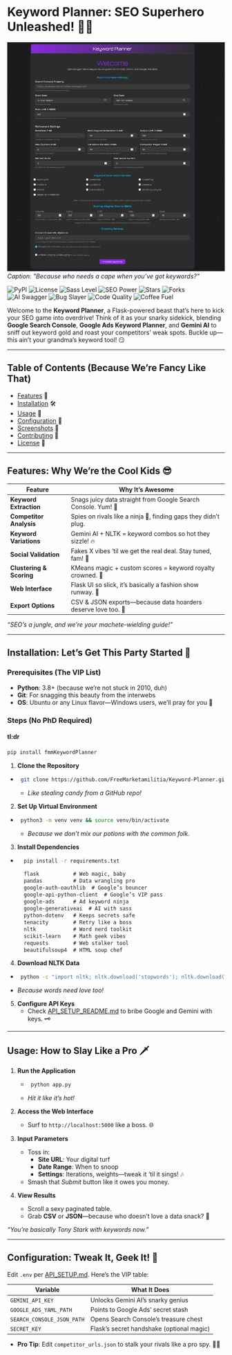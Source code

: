# Keyword Planner: SEO Superhero Unleashed! 🦸‍♂️

![Keyword Planner Banner](https://raw.githubusercontent.com/FreeMarketamilitia/Keyword-Planner/main/images/banner.png)
*Caption: "Because who needs a cape when you’ve got keywords?"*

![PyPI](https://img.shields.io/pypi/v/keyword-planner?color=blue) 
![License](https://img.shields.io/github/license/FreeMarketamilitia/Keyword-Planner) 
![Sass Level](https://img.shields.io/badge/Sass-Level%20100-purple) 
![SEO Power](https://img.shields.io/badge/SEO%20Power-Over%209000-red) 
![Stars](https://img.shields.io/github/stars/FreeMarketamilitia/Keyword-Planner?style=social) 
![Forks](https://img.shields.io/github/forks/FreeMarketamilitia/Keyword-Planner?style=social) 
![AI Swagger](https://img.shields.io/badge/AI%20Swagger-Gemini%20Approved-green) 
![Bug Slayer](https://img.shields.io/badge/Bugs-Slayed%20Daily-orange) 
![Code Quality](https://img.shields.io/badge/Code%20Quality-Snaccidentally%20Good-blueviolet) 
![Coffee Fuel](https://img.shields.io/badge/Fueled%20By-Coffee%20&%20Chaos-brown)

Welcome to the **Keyword Planner**, a Flask-powered beast that’s here to kick your SEO game into overdrive! Think of it as your snarky sidekick, blending **Google Search Console**, **Google Ads Keyword Planner**, and **Gemini AI** to sniff out keyword gold and roast your competitors’ weak spots. Buckle up—this ain’t your grandma’s keyword tool! 😏

---

## Table of Contents (Because We’re Fancy Like That)

- [Features](#features) 🎉
- [Installation](#installation) 🛠️
- [Usage](#usage) 🚀
- [Configuration](#configuration) 🔧
- [Screenshots](#screenshots) 📸
- [Contributing](#contributing) 🤝
- [License](#license) 📜

---

## Features: Why We’re the Cool Kids 😎

| **Feature**              | **Why It’s Awesome**                                              |
|--------------------------|-------------------------------------------------------------------|
| **Keyword Extraction**   | Snags juicy data straight from Google Search Console. Yum! 🍔     |
| **Competitor Analysis**  | Spies on rivals like a ninja 🥷, finding gaps they didn’t plug.   |
| **Keyword Variations**   | Gemini AI + NLTK = keyword combos so hot they sizzle! 🔥          |
| **Social Validation**    | Fakes X vibes ‘til we get the real deal. Stay tuned, fam! 📱     |
| **Clustering & Scoring** | KMeans magic + custom scores = keyword royalty crowned. 👑       |
| **Web Interface**        | Flask UI so slick, it’s basically a fashion show runway. 💃      |
| **Export Options**       | CSV & JSON exports—because data hoarders deserve love too. 💾     |

*“SEO’s a jungle, and we’re your machete-wielding guide!”*

---

## Installation: Let’s Get This Party Started 🎉

### Prerequisites (The VIP List)

- **Python**: 3.8+ (because we’re not stuck in 2010, duh)
- **Git**: For snagging this beauty from the interwebs
- **OS**: Ubuntu or any Linux flavor—Windows users, we’ll pray for you 🙏

### Steps (No PhD Required)

#### tl:dr

```bash 
pip install fmmKeywordPlanner
 ```

1. **Clone the Repository**
- ```bash 
   git clone https://github.com/FreeMarketamilitia/Keyword-Planner.git && cd Keyword-Planner
    ```
   - *Like stealing candy from a GitHub repo!*

2. **Set Up Virtual Environment**
- ```bash
   python3 -m venv venv && source venv/bin/activate
  ```  
   - *Because we don’t mix our potions with the common folk.*

3. **Install Dependencies**
- ```bash
    pip install -r requirements.txt
   ```
   ```
     flask           # Web magic, baby
     pandas          # Data wrangling pro
     google-auth-oauthlib  # Google’s bouncer
     google-api-python-client  # Google’s VIP pass
     google-ads      # Ad keyword ninja
     google-generativeai  # AI with sass
     python-dotenv   # Keeps secrets safe
     tenacity        # Retry like a boss
     nltk            # Word nerd toolkit
     scikit-learn    # Math geek vibes
     requests        # Web stalker tool
     beautifulsoup4  # HTML soup chef
     ```

4. **Download NLTK Data**
- ```bash
   python -c "import nltk; nltk.download('stopwords'); nltk.download('wordnet')"
   ```
- *Because words need love too!*

5. **Configure API Keys**
   - Check [API_SETUP_README.md](API_SETUP_README.md) to bribe Google and Gemini with keys. 🗝️

---

## Usage: How to Slay Like a Pro 🗡️

1. **Run the Application**
   - ```python
      python app.py
     ``` 
   - *Hit it like it’s hot!*

2. **Access the Web Interface**
   - Surf to `http://localhost:5000` like a boss. 🌐

3. **Input Parameters**
   - Toss in:
     - **Site URL**: Your digital turf
     - **Date Range**: When to snoop
     - **Settings**: Iterations, weights—tweak it ‘til it sings! 🎶
   - Smash that *Submit* button like it owes you money.

4. **View Results**
   - Scroll a sexy paginated table.
   - Grab **CSV** or **JSON**—because who doesn’t love a data snack? 🍕

*“You’re basically Tony Stark with keywords now.”*

---

## Configuration: Tweak It, Geek It! 🔧

Edit `.env` per [API_SETUP.md](API_SETUP.md). Here’s the VIP table:

| **Variable**              | **What It Does**                          |
|---------------------------|-------------------------------------------|
| `GEMINI_API_KEY`          | Unlocks Gemini AI’s snarky genius         |
| `GOOGLE_ADS_YAML_PATH`    | Points to Google Ads’ secret stash        |
| `SEARCH_CONSOLE_JSON_PATH`| Opens Search Console’s treasure chest     |
| `SECRET_KEY`              | Flask’s secret handshake (optional magic) |

- **Pro Tip**: Edit `competitor_urls.json` to stalk your rivals like a pro spy. 🕵️‍♂️

